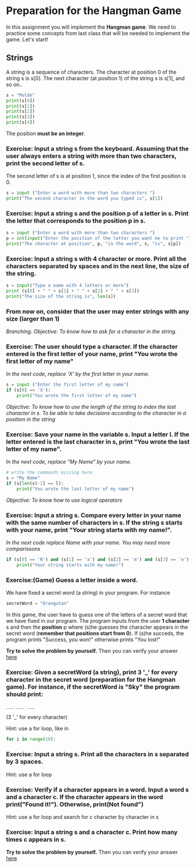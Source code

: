 # Preparation for the Hangman Game
In this assignment you will implement the **Hangman game**. 
We need to practice some concepts from last class that will be needed to implement the game. 
Let's start!

## Strings 
A string is a sequence of characters. The character at position 0 of the string s is s[0]. The next character (at position 1) of the string s is s[1], and so on.. 
```python
s = "Molde"
print(s[0])
print(s[1])
print(s[2])
print(s[3])
print(s[4])
```
The position **must be an integer**.

### Exercise: Input a string s from the keyboard. Assuming that the user always enters a string with more than two characters, print the second letter of s. 
The second letter of s is at position 1, since the index of the first position is 0.
```python
s = input ("Enter a word with more than two characters ")
print("The second character in the word you typed is", s[1])
```
### Exercise: Input a string s and the position p of a letter in s. Print the letter that corresponds to the position p in s. 
```python
s = input ("Enter a word with more than two characters ")
p = int(input("Enter the position of the letter you want me to print ")
print("The character at position", p, "in the word", s, "is", s[p])
```
### Exercise: Input a string s with 4 character or more. Print all the characters separated by spaces and in the next line, the size of the string. 
```python
s = input("Type a name with 4 letters or more")
print (s[0] + " " + s[1] + " " + s[2] + " " + s[3])
print("The size of the string is", len(s))
```
### From now on, consider that the user may enter strings with any size (larger than 1)

*Branching. Objective: To know how to ask for a character in the string*.
### Exercise: The user should type a character. If the character entered is the first letter of your name, print "You wrote the first letter of my name"
*In the next code, replace 'X' by the first letter in your name.*
```python
s = input ("Enter the first letter of my name")
if (s[0] == 'X'): 
    print("You wrote the first letter of my name")
```
*Objective: To know how to use the length of the string to index the last character in s. To be able to take decisions according to the character in a position in the string*
### Exercise: Save your name in the variable s. Input a letter l. If the letter entered is the last character in s, print "You wrote the last letter of my name".
*In the next code, replace "My Name" by your name.*
```python
# write the commands missing here
s = "My Name"
if (s[len(s)-1] == l):
    print("You wrote the last letter of my name")
```

*Objective: To know how to use logical operators*
### Exercise: Input a string s. Compare every letter in your name with the same number of characters in s. If the string s starts with your name, print "Your string starts with my name!". 
*In the next code replace Name with your name. You may need more comparissons*
```python
if (s[0] == 'N') and (s[1] == 'a') and (s[2] == 'm') and (s[3] == 'e'):
    print("Your string starts with my name!")
```

### Exercise:(Game) Guess a letter inside a word.
We have fixed a secret word (a string) in your program. For instance 
```python
secretWord = "Orangutan"
```
In this game, the user have to guess one of the letters of a secret word that we have fixed in our program. 
The program inputs from the user **1 character** s and then the **position** p where (s)he guesses the character appears in the secret word (**remember that positions start from 0**). 
If (s)he succeds, the program prints "Success, you won!" otherwise prints "You lost!" 

**Try to solve the problem by yourself.** Then you can verify your answer [here](./hangman.py)

### Exercise: Given a secretWord (a string), print 3 '_' for every character in the secret word (preparation for the Hangman game). For instance, if the secretWord is "Sky" the program should print:
```
___ ___ ___
```
(3 '_' for every character)

Hint: use a for loop, like in 
```python
for i in range(10):
```
### Exercise: Input a string s. Print all the characters in s separated by 3 spaces. 
Hint: use a for loop

### Exercise: Verify if a character appears in a word. Input a word s and a character c. If the character appears in the word print("Found it!"). Otherwise, print(Not found")
Hint: use a for loop and search for c character by character in s

### Exercise: Input a string s and a character c. Print how many times c appears in s. 
**Try to solve the problem by yourself.** Then you can verify your answer [here](./counter.py)
